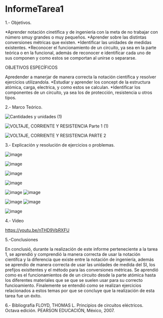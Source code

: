 # InformeTarea1


1.- Objetivos.

*Aprender notación cinetífica y de ingeniería con la meta de no trabajar con número smuy grandes o muy pequeños.
*Aprender sobre las distintas conversiones métricas  que  existen.
*Identificar las unidades de medidas existentes.
*Reconocer el funcionamiento de un circuito, ya sea en la parte teórica o en la funcional, además de reconocer e identificar cada uno de sus componen y como estos se comportan al unirse o separarse.

OBJETIVOS ESPECÍFICOS

Apredender a manerjar de manera correcta la notación científica y  resolver ejercicios utilizandola.
*Estudiar y aprender los concept  de la estructura atómica, carga, electrica,  y como estos se calculan.
*Identificar los componentes de un circuito, ya sea los de protección, resistencia u otros tipos.


2.- Marco Teórico.

![Cantidades y unidades (1)](https://user-images.githubusercontent.com/116771507/201028822-80a29658-47da-4dcb-9303-f524ca713967.png)


![VOLTAJE, CORRIENTE Y RESISTENCIA  Parte 1 (1)](https://user-images.githubusercontent.com/116771507/201029363-d5d44c09-9b9d-49ea-8d3d-965598e36f84.png)


![VOLTAJE, CORRIENTE Y RESISTENCIA  PARTE 2](https://user-images.githubusercontent.com/116771507/201029644-e1c12fad-810d-4fc8-bff8-eebfab70ab47.png)



3.- Explicación y resolución de ejercicios o problemas.

![image](https://user-images.githubusercontent.com/116771507/201106479-6d42addc-ca47-4c3b-864e-97d632811c96.png)

![image](https://user-images.githubusercontent.com/116771507/201106743-cc3a76d0-26b3-4787-9124-583aaf70d002.png)

![image](https://user-images.githubusercontent.com/116771507/201106843-84ed6b26-2962-49ce-a66a-8e72f71250f6.png)

![image](https://user-images.githubusercontent.com/116771507/201106967-88af4f2a-172e-42b1-b9c1-a75758b63c8c.png)

![image](https://user-images.githubusercontent.com/116771507/201107351-d4b40bcd-dfd5-40f9-91db-24f88c625376.png)
![image](https://user-images.githubusercontent.com/116771507/201107956-a721fe02-ba7e-4ac0-af51-6317f08417dc.png)

![image](https://user-images.githubusercontent.com/116771507/201107495-fdded679-a485-4b75-9d49-598279ad5948.png)
![image](https://user-images.githubusercontent.com/116771507/201108281-06693ae1-f79d-4f13-ba61-d60c44836700.png)

![image](https://user-images.githubusercontent.com/116771507/201107645-540042fb-59fe-40b8-be86-35fc78048f97.png)





4.- Video

https://youtu.be/nTHD9VbRXFU

5.-Conclusiones

En conclusió, durante la realización de este informe perteneciente a la tarea 1, se aprendió y comprendió  la manera correcta de usar  la notación científca y la diferencia que existe entre la notación de ingeniería, además se aprendio de manera correcta  de usar las unidades de medida del SI, los prefijos existtentes y el método para  las conversiones métricas. Se aprendió  como es el funcionamientos de  de un circuito desde la parte atómica hasta los diferentes materiales que se que se suelen usar  para su correcto funcioamiento. Finalemente se  entendió como se realizan ejercicios relacionados a estos temas por que  se concluye  que la realización de esta tarea fue un éxito.

6.- Bibliografía
FLOYD, THOMAS L. Principios de circuitos eléctricos. Octava edición. PEARSON EDUCACIÓN, México, 2007.
